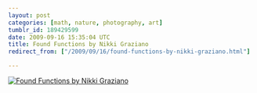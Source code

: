 ```yaml
---
layout: post
categories: [math, nature, photography, art]
tumblr_id: 189429599  
date: 2009-09-16 15:35:04 UTC
title: Found Functions by Nikki Graziano
redirect_from: ["/2009/09/16/found-functions-by-nikki-graziano.html"]

---
```


[![Found Functions by Nikki Graziano](//farm6.static.flickr.com/5169/5382665063_5f6f9013c6_z.jpg)](http://www.nikkigraziano.com/foundfunctions/foundfunctions2.html)